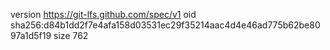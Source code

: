 version https://git-lfs.github.com/spec/v1
oid sha256:d84b1dd2f7e4afa158d03531ec29f35214aac4d4e46ad775b62be8097a1d5f19
size 762
